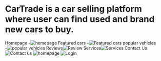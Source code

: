 # CarTrade is a car selling platform where user can find used and brand new cars to buy.
Homepage -![homepage](https://github.com/bketan/CarTrade/assets/113464974/ab47890e-7729-4be3-ad85-4adcd766b3b4)
Featured cars -![Featured cars](https://github.com/bketan/CarTrade/assets/113464974/b11cab01-4a62-452c-ba0b-ac5702b6052e)
popular vehicles -![popular vehicles](https://github.com/bketan/CarTrade/assets/113464974/2b18558f-be12-405e-bb5b-242f45edcb4b)
Reviews![Review](https://github.com/bketan/CarTrade/assets/113464974/cd48a313-1779-4252-88fe-e4973b5b3434)
Services![Services](https://github.com/bketan/CarTrade/assets/113464974/fa87cd8e-e998-448c-93ed-c712f17f21bf)
Contact Us![Contact us](https://github.com/bketan/CarTrade/assets/113464974/c7a1f82f-881e-4ea0-98b8-b780fd15ab7e)
![homepage](https://github.com/bketan/CarTrade/assets/113464974/503ae53a-cff6-4b0a-9323-0bd8031d59e1)
![Login](https://github.com/bketan/CarTrade/assets/113464974/90e52cae-e3fc-4667-8f38-8d41b1699008)
